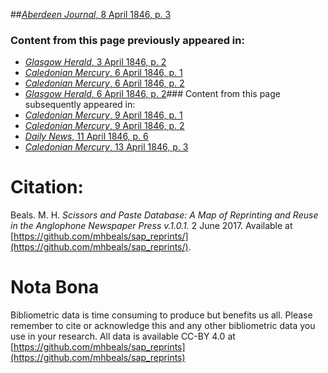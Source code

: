 ##[*Aberdeen Journal*, 8 April 1846, p. 3](https://mhbeals.github.io/sap_html/Aberdeen-Journal/Aberdeen-Journal-8-April-1846-p-3)

### Content from this page previously appeared in:
+ [*Glasgow Herald*, 3 April 1846, p. 2](https://mhbeals.github.io/sap_html/Glasgow-Herald/Glasgow-Herald-3-April-1846-p-2)
+ [*Caledonian Mercury*, 6 April 1846, p. 1](https://mhbeals.github.io/sap_html/Caledonian-Mercury/Caledonian-Mercury-6-April-1846-p-1)
+ [*Caledonian Mercury*, 6 April 1846, p. 2](https://mhbeals.github.io/sap_html/Caledonian-Mercury/Caledonian-Mercury-6-April-1846-p-2)
+ [*Glasgow Herald*, 6 April 1846, p. 2](https://mhbeals.github.io/sap_html/Glasgow-Herald/Glasgow-Herald-6-April-1846-p-2)### Content from this page subsequently appeared in:
+ [*Caledonian Mercury*, 9 April 1846, p. 1](https://mhbeals.github.io/sap_html/Caledonian-Mercury/Caledonian-Mercury-9-April-1846-p-1)
+ [*Caledonian Mercury*, 9 April 1846, p. 2](https://mhbeals.github.io/sap_html/Caledonian-Mercury/Caledonian-Mercury-9-April-1846-p-2)
+ [*Daily News*, 11 April 1846, p. 6](https://mhbeals.github.io/sap_html/Daily-News/Daily-News-11-April-1846-p-6)
+ [*Caledonian Mercury*, 13 April 1846, p. 3](https://mhbeals.github.io/sap_html/Caledonian-Mercury/Caledonian-Mercury-13-April-1846-p-3)
                    
# Citation: 

Beals. M. H. *Scissors and Paste Database: A Map of Reprinting and Reuse in the Anglophone Newspaper Press v.1.0.1.* 2 June 2017. Available at [https://github.com/mhbeals/sap_reprints/](https://github.com/mhbeals/sap_reprints/). 
                    
# Nota Bona

Bibliometric data is time consuming to produce but benefits us all. Please remember to cite or acknowledge this and any other bibliometric data you use in your research. All data is available CC-BY 4.0 at [https://github.com/mhbeals/sap_reprints](https://github.com/mhbeals/sap_reprints)